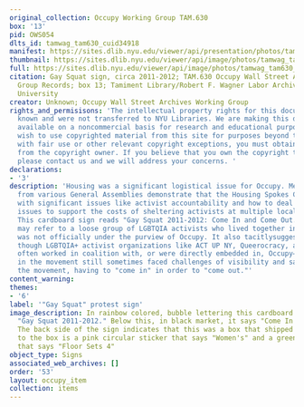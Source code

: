 ```yaml
---
original_collection: Occupy Working Group TAM.630
box: '13'
pid: OWS054
dlts_id: tamwag_tam630_cuid34918
manifest: https://sites.dlib.nyu.edu/viewer/api/presentation/photos/tamwag_tam630_cuid34918/manifest.json
thumbnail: https://sites.dlib.nyu.edu/viewer/api/image/photos/tamwag_tam630_cuid34918/1/full/256,/0/default.jpg
full: https://sites.dlib.nyu.edu/viewer/api/image/photos/tamwag_tam630_cuid34918/1/full/256,/0/default.jpg
citation: Gay Squat sign, circa 2011-2012; TAM.630 Occupy Wall Street Archives Working
  Group Records; box 13; Tamiment Library/Robert F. Wagner Labor Archives, New York
  University
creator: Unknown; Occupy Wall Street Archives Working Group
rights_and_permisisons: 'The intellectual property rights for this document are not
  known and were not transferred to NYU Libraries. We are making this document publicly
  available on a noncommercial basis for research and educational purposes. If you
  wish to use copyrighted material from this site for purposes beyond those in accordance
  with fair use or other relevant copyright exceptions, you must obtain permission
  from the copyright owner. If you believe that you own the copyright to this document,
  please contact us and we will address your concerns. '
declarations:
- '3'
description: 'Housing was a significant logistical issue for Occupy. Meeting minutes
  from various General Assemblies demonstrate that the Housing Spokes Council contended
  with significant issues like activist accountability and how to deal with budget
  issues to support the costs of sheltering activists at multiple local organizations.
  This cardboard sign reads "Gay Squat 2011-2012: Come In and Come Out." Gay Squat
  may refer to a loose group of LGBTQIA activists who lived together in housing that
  was not officially under the purview of Occupy. It also tacitlysuggests that—even
  though LGBTQIA+ activist organizations like ACT UP NY, Queerocracy, and Queer Rising
  often worked in coalition with, or were directly embedded in, Occupy—LGBTQIA activists
  in the movement still sometimes faced challenges of visibility and safety within
  the movement, having to "come in" in order to "come out."'
content_warning:
themes:
- '6'
label: '"Gay Squat" protest sign'
image_description: In rainbow colored, bubble lettering this cardboard sign reads
  "Gay Squat 2011-2012." Below this, in black market, it says "Come In and Come Out."
  The back side of the sign indicates that this was a box that shipped clothing. Stuck
  to the box is a pink circular sticker that says "Women's" and a green circular sticker
  that says "Floor Sets 4"
object_type: Signs
associated_web_archives: []
order: '53'
layout: occupy_item
collection: items
---
```

